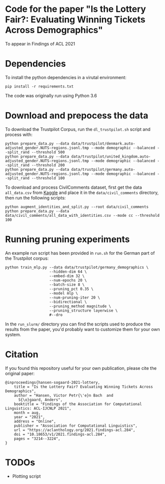 # Code for the paper "Is the Lottery Fair?: Evaluating Winning Tickets Across Demographics"
To appear in Findings of ACL 2021

# Dependencies
To install the python dependencies in a virutal environment:
```
pip install -r requirements.txt
```

The code was originally run using Python 3.6

# Download and prepocess the data
To download the Trustpilot Corpus, run the `dl_trustpilot.sh` script and process with:
```
python prepare_data.py --data data/trustpilot/denmark.auto-adjusted_gender.NUTS-regions.jsonl.tmp --mode demographic --balanced --split_rand --threshold 500
python prepare_data.py --data data/trustpilot/united_kingdom.auto-adjusted_gender.NUTS-regions.jsonl.tmp --mode demographic --balanced --split_rand --threshold 200
python prepare_data.py --data data/trustpilot/germany.auto-adjusted_gender.NUTS-regions.jsonl.tmp --mode demographic --balanced --split_rand --threshold 100
```
To download and process CivilComments dataset, first get the data `all_data.csv` from [Kaggle](https://www.kaggle.com/c/jigsaw-unintended-bias-in-toxicity-classification/data) and place it in the `data/civil_comments` directory, then run the following scripts:
```
python augment_identities_and_split.py --root data/civil_comments
python prepare_data.py --data data/civil_comments/all_data_with_identities.csv --mode cc --threshold 100
```

# Running pruning experiments
An example run script has been provided in `run.sh` for the German part of the Trustpilot corpus:
```
python train_mlp.py --data data/trustpilot/germany_demographics \
                    --hidden-dim 64 \
                    --embed-dim 32 \
                    --num-epochs 20 \
                    --batch-size 8 \
                    --pruning_pct 0.35 \
                    --model mlp \
                    --num-pruning-iter 20 \
                    --bidirectional \
                    --pruning_method magnitude \
                    --pruning_structure layerwise \
                    #--dro
```

In the `run_slurm/` directory you can find the scripts used to produce the results from the paper, you'd probably want to customize them for your own system.

# Citation
If you found this repository useful for your own publication, please cite the original paper:
```
@inproceedings{hansen-sogaard-2021-lottery,
    title = "Is the Lottery Fair? Evaluating Winning Tickets Across Demographics",
    author = "Hansen, Victor Petr{\'e}n Bach  and
      S{\o}gaard, Anders",
    booktitle = "Findings of the Association for Computational Linguistics: ACL-IJCNLP 2021",
    month = aug,
    year = "2021",
    address = "Online",
    publisher = "Association for Computational Linguistics",
    url = "https://aclanthology.org/2021.findings-acl.284",
    doi = "10.18653/v1/2021.findings-acl.284",
    pages = "3214--3224",
}
```

# TODOs
* Plotting script